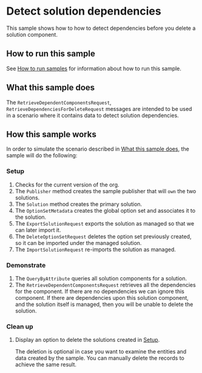 # Detect solution dependencies

This sample shows how to how to detect dependencies before you delete a solution component.

## How to run this sample

See [How to run samples](../../../How-to-run-samples.md) for information about how to run this sample.

## What this sample does

The `RetrieveDependentComponentsRequest`, `RetrieveDependenciesForDeleteRequest` messages are intended to be used in a scenario where it contains data to detect solution dependencies.

## How this sample works

In order to simulate the scenario described in [What this sample does](#what-this-sample-does), the sample will do the following:

### Setup

1. Checks for the current version of the org.
1. The `Publisher` method creates the sample publisher that will `own` the two solutions.
1. The `Solution` method creates the primary solution.
1. The `OptionSetMetadata` creates the global option set and associates it to the solution.
1. The `ExportSolutionRequest` exports the solution as managed so that we can later import it.
1. The `DeleteOptionSetRequest` deletes the option set previously created, so it can be imported under the managed solution.
1. The `ImportSolutionRequest` re-imports the solution as managed.

### Demonstrate

1. The `QueryByAttribute` queries all solution components for a solution.
1. The `RetrieveDependentComponentsRequest` retrieves all the dependencies for the component. If there are no dependencies we can ignore this component. If there are dependencies upon this solution component, and the solution itself is managed, then you will be unable to delete the solution.

### Clean up

1. Display an option to delete the solutions created in [Setup](#setup).

    The deletion is optional in case you want to examine the entities and data created by the sample. You can manually delete the records to achieve the same result.